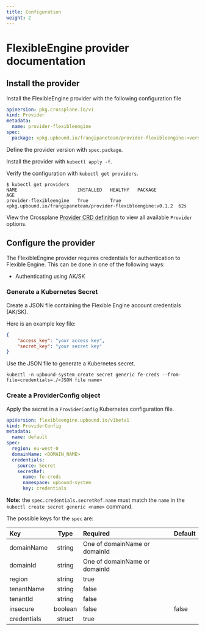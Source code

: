 ```yaml
---
title: Configuration
weight: 2
---
```


# FlexibleEngine provider documentation

## Install the provider

Install the FlexibleEngine provider with the following configuration file

```yaml
apiVersion: pkg.crossplane.io/v1
kind: Provider
metadata:
  name: provider-flexibleengine
spec:
  package: xpkg.upbound.io/frangipaneteam/provider-flexibleengine:<version>
```

Define the provider version with `spec.package`.

Install the provider with `kubectl apply -f`.

Verify the configuration with `kubectl get providers`.

```shell
$ kubectl get providers
NAME                      INSTALLED   HEALTHY   PACKAGE                                                        AGE
provider-flexibleengine   True        True      xpkg.upbound.io/frangipaneteam/provider-flexibleengine:v0.1.2  62s
```

View the Crossplane [Provider CRD definition](https://doc.crds.dev/github.com/FlexibleEngineCloud/provider-flexibleengine) to view all available `Provider` options.

## Configure the provider

The FlexibleEngine provider requires credentials for authentication to Flexible Engine. This can be done in one of the following ways:

* Authenticating using AK/SK

### Generate a Kubernetes Secret

Create a JSON file containing the Flexible Engine account credentials (AK/SK).

Here is an example key file:

```json
{
    "access_key": "your access key",
    "secret_key": "your secret key"
}
```

Use the JSON file to generate a Kubernetes secret.

```shell
kubectl -n upbound-system create secret generic fe-creds --from-file=credentials=./<JSON file name>
```

### Create a ProviderConfig object

Apply the secret in a `ProviderConfig` Kubernetes configuration file.

```yaml
apiVersion: flexibleengine.upbound.io/v1beta1
kind: ProviderConfig
metadata:
  name: default
spec:
  region: eu-west-0
  domainName: <DOMAIN_NAME>
  credentials:
    source: Secret
    secretRef:
      name: fe-creds
      namespace: upbound-system
      key: credentials
```

**Note:** the `spec.credentials.secretRef.name` must match the `name` in the `kubectl create secret generic <name>` command.

The possible keys for the `spec` are:

| Key         | Type     | Required                      | Default |
| :---        | :------: | :---                          | :---    |
| domainName  | string   | One of domainName or domainId |         |
| domainId    | string   | One of domainName or domainId |         |
| region      | string   | true                          |         |
| tenantName  | string   | false                         |         |
| tenantId    | string   | false                         |         |
| insecure    | boolean  | false                         | false   |
| credentials | struct   | true                          |         |
